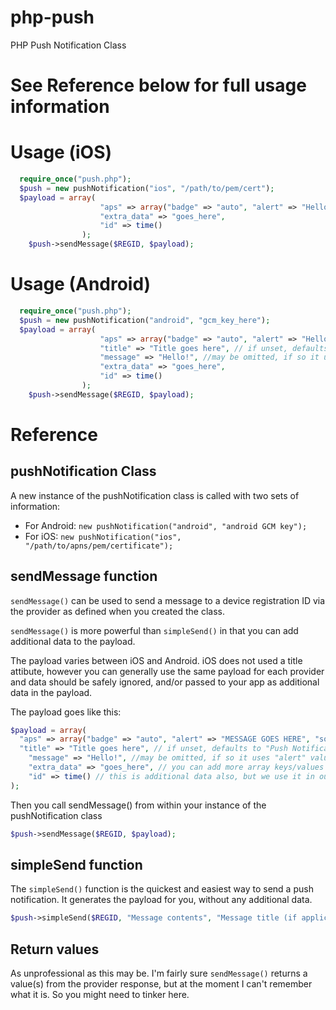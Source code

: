 # php-push
PHP Push Notification Class

# See Reference below for full usage information

# Usage (iOS)
```php
  require_once("push.php");
  $push = new pushNotification("ios", "/path/to/pem/cert");
  $payload = array(
					"aps" => array("badge" => "auto", "alert" => "Hello!", "sound" => "beep.caf"),
					"extra_data" => "goes_here",
					"id" => time()
				);
	$push->sendMessage($REGID, $payload);
```

# Usage (Android)
```php
  require_once("push.php");
  $push = new pushNotification("android", "gcm_key_here");
  $payload = array(
					"aps" => array("badge" => "auto", "alert" => "Hello!", "sound" => "beep.caf"),
					"title" => "Title goes here", // if unset, defaults to "Push Notification" which may be undesirable
					"message" => "Hello!", //may be omitted, if so it uses "alert" value from above.
					"extra_data" => "goes_here",
					"id" => time()
				);
	$push->sendMessage($REGID, $payload);
```

# Reference
## pushNotification Class
A new instance of the pushNotification class is called with two sets of information:
* For Android: `new pushNotification("android", "android GCM key");`
* For iOS: `new pushNotification("ios", "/path/to/apns/pem/certificate");`

## sendMessage function
`sendMessage()` can be used to send a message to a device registration ID via the provider as defined when you created the class.

`sendMessage()` is more powerful than `simpleSend()` in that you can add additional data to the payload.

The payload varies between iOS and Android. iOS does not used a title attibute, however you can generally use the same payload for each provider and data should be safely ignored, and/or passed to your app as additional data in the payload.

The payload goes like this:
```php
$payload = array(
  "aps" => array("badge" => "auto", "alert" => "MESSAGE GOES HERE", "sound" => "beep.caf"),
  "title" => "Title goes here", // if unset, defaults to "Push Notification" which may be undesirable
	"message" => "Hello!", //may be omitted, if so it uses "alert" value from above.
	"extra_data" => "goes_here", // you can add more array keys/values to the $payload array to send to your app
	"id" => time() // this is additional data also, but we use it in our own implementation as a unique id when combined with the regid for this particular push notification.
);
```

Then you call sendMessage() from within your instance of the pushNotification class
```php
$push->sendMessage($REGID, $payload);
```

## simpleSend function
The `simpleSend()` function is the quickest and easiest way to send a push notification. It generates the payload for you, without any additional data.

```php
$push->simpleSend($REGID, "Message contents", "Message title (if applicable)");
```

## Return values
As unprofessional as this may be. I'm fairly sure `sendMessage()` returns a value(s) from the provider response, but at the moment I can't remember what it is. So you might need to tinker here.
